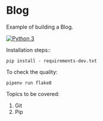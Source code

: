 # Blog
Example of building a Blog.

[![Python 3](https://pyup.io/repos/github/rogeriodelphi/myste/python-3-shield.svg)](https://pyup.io/repos/github/rogeriodelphi/mysite/)

Installation steps::
```console
pip install - requirements-dev.txt
```

To check the quality:
```consoles
pipenv run flake8
```

Topics to be covered:
1. Git
2. Pip
